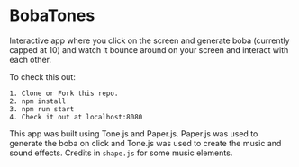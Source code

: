 # BobaTones

Interactive app where you click on the screen and generate boba (currently capped at 10) and watch it bounce around on your screen and interact with each other.

To check this out: 
```
1. Clone or Fork this repo.
2. npm install
3. npm run start
4. Check it out at localhost:8080
```

This app was built using Tone.js and Paper.js. Paper.js was used to generate the boba on click and Tone.js was used to create the music and sound effects.
Credits in `shape.js` for some music elements. 
